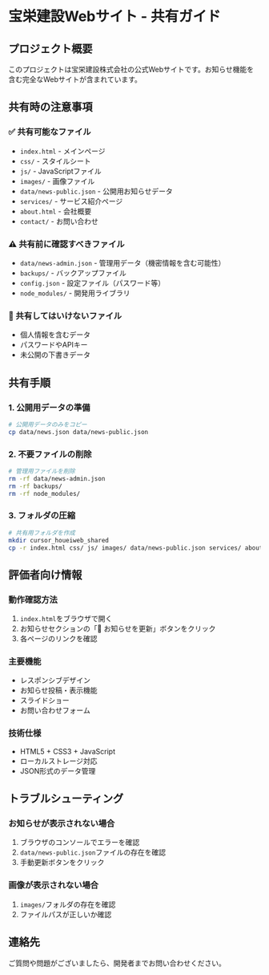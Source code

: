 # 宝栄建設Webサイト - 共有ガイド

## プロジェクト概要

このプロジェクトは宝栄建設株式会社の公式Webサイトです。お知らせ機能を含む完全なWebサイトが含まれています。

## 共有時の注意事項

### ✅ 共有可能なファイル

- `index.html` - メインページ
- `css/` - スタイルシート
- `js/` - JavaScriptファイル
- `images/` - 画像ファイル
- `data/news-public.json` - 公開用お知らせデータ
- `services/` - サービス紹介ページ
- `about.html` - 会社概要
- `contact/` - お問い合わせ

### ⚠️ 共有前に確認すべきファイル

- `data/news-admin.json` - 管理用データ（機密情報を含む可能性）
- `backups/` - バックアップファイル
- `config.json` - 設定ファイル（パスワード等）
- `node_modules/` - 開発用ライブラリ

### 🚫 共有してはいけないファイル

- 個人情報を含むデータ
- パスワードやAPIキー
- 未公開の下書きデータ

## 共有手順

### 1. 公開用データの準備

```bash
# 公開用データのみをコピー
cp data/news.json data/news-public.json
```

### 2. 不要ファイルの削除

```bash
# 管理用ファイルを削除
rm -rf data/news-admin.json
rm -rf backups/
rm -rf node_modules/
```

### 3. フォルダの圧縮

```bash
# 共有用フォルダを作成
mkdir cursor_houeiweb_shared
cp -r index.html css/ js/ images/ data/news-public.json services/ about.html contact/ cursor_houeiweb_shared/
```

## 評価者向け情報

### 動作確認方法

1. `index.html`をブラウザで開く
2. お知らせセクションの「🔄 お知らせを更新」ボタンをクリック
3. 各ページのリンクを確認

### 主要機能

- レスポンシブデザイン
- お知らせ投稿・表示機能
- スライドショー
- お問い合わせフォーム

### 技術仕様

- HTML5 + CSS3 + JavaScript
- ローカルストレージ対応
- JSON形式のデータ管理

## トラブルシューティング

### お知らせが表示されない場合

1. ブラウザのコンソールでエラーを確認
2. `data/news-public.json`ファイルの存在を確認
3. 手動更新ボタンをクリック

### 画像が表示されない場合

1. `images/`フォルダの存在を確認
2. ファイルパスが正しいか確認

## 連絡先

ご質問や問題がございましたら、開発者までお問い合わせください。 
 